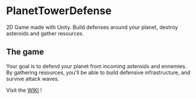 # PlanetTowerDefense
2D Game made with Unity. Build defenses around your planet, destroy asteroids and gather resources. 

## The game
Your goal is to defend your planet from incoming asteroids and ennemies. By gathering resources, you'll be able to build defensive infrastructure, and survive attack waves.


Visit the [WIKI](../../wiki) ! 
